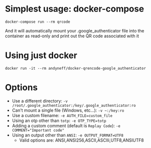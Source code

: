 # Simplest usage: docker-compose

```
docker-compose run --rm qrcode
```

And it will automatically mount your .google_authenticator file into the
container as read-only and print out the QR code associated with it

# Using just docker

```
docker run -it --rm andyneff/docker-qrencode-google_authenticator
```

# Options

- Use a different directory: `-v /root/.google_authenticator:/key/.google_authenticator:ro`
- Can't mount a single file (Windows, etc...): `-v ~:/key:ro`
- Use a custom filename: `-e AUTH_FILE=custom_file`
- Using an otp other than `totp`: `-e OTP_TYPE=totp`
- Adding a custom comment (default is `Replay Code`): `-e COMMENT="Important code"`
- Using an output other than `ANSI`: `-e OUTPUT_FORMAT=UTF8`
    - Valid options are: ANSI,ANSI256,ASCII,ASCIIi,UTF8,ANSIUTF8